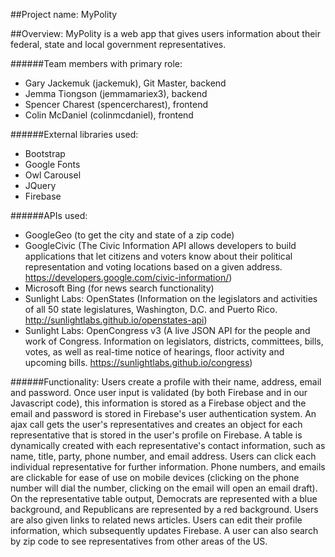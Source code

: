 ##Project name: MyPolity

##Overview:
MyPolity is a web app that gives users information about their federal, state and local government representatives.

######Team members with primary role:
- Gary Jackemuk (jackemuk), Git Master, backend
- Jemma Tiongson (jemmamariex3), backend
- Spencer Charest (spencercharest), frontend
- Colin McDaniel (colinmcdaniel), frontend

######External libraries used:
- Bootstrap
- Google Fonts
- Owl Carousel
- JQuery
- Firebase

######APIs used:
- GoogleGeo (to get the city and state of a zip code)
- GoogleCivic (The Civic Information API allows developers to build applications that let citizens and voters know about their political representation and voting locations based on a given address.
https://developers.google.com/civic-information/)
- Microsoft Bing (for news search functionality)
- Sunlight Labs: OpenStates (Information on the legislators and activities of all 50 state legislatures, Washington, D.C. and Puerto Rico.  http://sunlightlabs.github.io/openstates-api)
- Sunlight Labs: OpenCongress v3 (A live JSON API for the people and work of Congress. Information on legislators, districts, committees, bills, votes, as well as real-time notice of hearings, floor activity and upcoming bills.  https://sunlightlabs.github.io/congress)


######Functionality:
Users create a profile with their name, address, email and password. Once user input is validated (by both Firebase and in our Javascript code), this information is stored as a Firebase object and the email and password is stored in Firebase's user authentication system. An ajax call gets the user's representatives and creates an object for each representative that is stored in the user's profile on Firebase. A table is dynamically created with each representative's contact information, such as name, title, party, phone number, and email address. Users can click each individual representative for further information. Phone numbers, and emails are clickable for ease of use on mobile devices (clicking on the phone number will dial the number, clicking on the email will open an email draft). On the representative table output, Democrats are represented with a blue background, and Republicans are represented by a red background. Users are also given links to related news articles. Users can edit their profile information, which subsequently updates Firebase. A user can also search by zip code to see representatives from other areas of the US.
